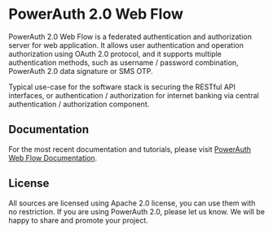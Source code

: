 # PowerAuth 2.0 Web Flow

PowerAuth 2.0 Web Flow is a federated authentication and authorization server for web application. It allows user authentication and operation authorization using OAuth 2.0 protocol, and it supports multiple authentication methods, such as username / password combination, PowerAuth 2.0 data signature or SMS OTP.

Typical use-case for the software stack is securing the RESTful API interfaces, or authentication / authorization for internet banking via central authentication / authorization component.

## Documentation

For the most recent documentation and tutorials, please visit [PowerAuth Web Flow Documentation](https://developers.wultra.com/docs/latest/powerauth-webflow/).

## License

All sources are licensed using Apache 2.0 license, you can use them with no restriction. If you are using PowerAuth 2.0, please let us know. We will be happy to share and promote your project.

